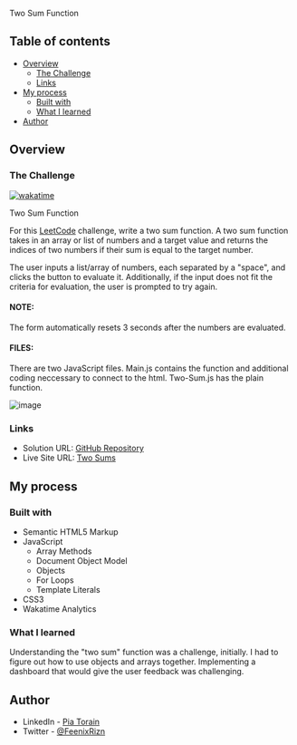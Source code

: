 Two Sum Function

## Table of contents

- [Overview](#overview)
  - [The Challenge](#the-challenge)
  - [Links](#links)
- [My process](#my-process)
  - [Built with](#built-with)
  - [What I learned](#what-i-learned)
- [Author](#author)

## Overview

### The Challenge

[![wakatime](https://wakatime.com/badge/github/Pia007/TwoSums.svg)](https://wakatime.com/badge/github/Pia007/TwoSums)

Two Sum Function

For this [LeetCode](https://leetcode.com/problems/two-sum/) challenge, write a two sum function. A two sum function takes in an array or list of numbers and a target value and returns the indices of two numbers if their sum is equal to the target number. 

The user inputs a list/array of numbers, each separated by a "space", and clicks the button to evaluate it. Additionally, if the input does not fit the criteria for evaluation, the user is prompted to try again. 

#### NOTE: 
The form automatically resets 3 seconds after the numbers are evaluated.

#### FILES: 
There are two JavaScript files. Main.js contains the function and additional coding neccessary to connect to the html. Two-Sum.js has the plain function.

![image](https://user-images.githubusercontent.com/66088725/132406853-0c13d47c-a99b-4ca8-afa9-229facfccd61.png)


### Links

- Solution URL: [GitHub Repository](https://github.com/Pia007/Isogram)
- Live Site URL: [Two Sums](https://pia007.github.io/Isogram/)

## My process

### Built with

- Semantic HTML5 Markup
- JavaScript
  - Array Methods
  - Document Object Model
  - Objects
  - For Loops
  - Template Literals
- CSS3
- Wakatime Analytics


### What I learned

Understanding the "two sum" function was a challenge, initially. I had to figure out how to use objects and arrays together. Implementing a dashboard that would give the user feedback was challenging. 


## Author

- LinkedIn - [Pia Torain](https://www.linkedin.com/in/pia-torain-dev)
- Twitter - [@FeenixRizn](https://www.twitter.com/)
